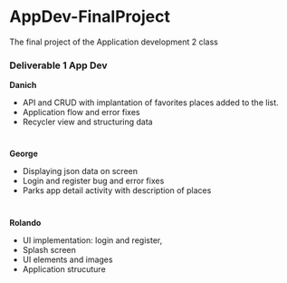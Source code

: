 # AppDev-FinalProject
The final project of the Application development 2 class 
### Deliverable 1 App Dev
**Danich**
-	API and CRUD with implantation of favorites places added to the list.
-	Application flow and error fixes
-	Recycler view and structuring data
#
**George** 
-	Displaying json data on screen 
-	Login and register bug and error fixes 
-	Parks app detail activity with description of places 
#
**Rolando**
-	UI implementation: login and register, 
-	Splash screen 
-	UI elements and images
-	Application strucuture

